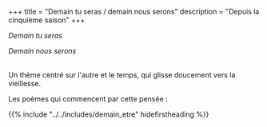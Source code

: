 +++
title = "Demain tu seras / demain nous serons"
description = "Depuis la cinquième saison"
+++

_Demain tu seras_

_Demain nous serons_

 \
Un thème centré sur l'autre et le temps, qui glisse doucement vers la vieillesse.

Les poèmes qui commencent par cette pensée :

{{% include "../../includes/demain_etre" hidefirstheading %}}

